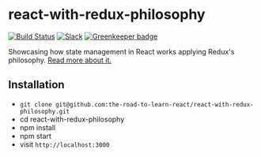 # react-with-redux-philosophy

[![Build Status](https://travis-ci.org/the-road-to-learn-react/react-with-redux-philosophy.svg?branch=master)](https://travis-ci.org/the-road-to-learn-react/react-with-redux-philosophy) [![Slack](https://slack-the-road-to-learn-react.wieruch.com/badge.svg)](https://slack-the-road-to-learn-react.wieruch.com/) [![Greenkeeper badge](https://badges.greenkeeper.io/the-road-to-learn-react/react-with-redux-philosophy.svg)](https://greenkeeper.io/)

Showcasing how state management in React works applying Redux's philosophy. [Read more about it.](https://www.robinwieruch.de/react-state-management-reducer-context/)

## Installation

* `git clone git@github.com:the-road-to-learn-react/react-with-redux-philosophy.git`
* cd react-with-redux-philosophy
* npm install
* npm start
* visit `http://localhost:3000`
